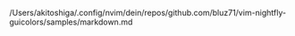 /Users/akitoshiga/.config/nvim/dein/repos/github.com/bluz71/vim-nightfly-guicolors/samples/markdown.md